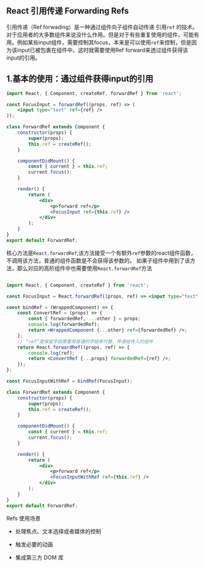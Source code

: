## React 引用传递 Forwarding Refs

引用传递（Ref forwading）是一种通过组件向子组件自动传递 引用`ref` 的技术。对于应用者的大多数组件来说没什么作用。但是对于有些重复使用的组件，可能有用。例如某些input组件，需要控制其focus，本来是可以使用`ref`来控制，但是因为该input已被包裹在组件中，这时就需要使用Ref forward来透过组件获得该input的引用。

## 1.基本的使用：通过组件获得input的引用

```jsx
import React, { Component, createRef, forwardRef } from 'react';

const FocusInput = forwardRef((props, ref) => (
    <input type="text" ref={ref} />
));

class ForwardRef extends Component {
    constructor(props) {
        super(props);
        this.ref = createRef();
    }

    componentDidMount() {
        const { current } = this.ref;
        current.focus();
    }

    render() {
        return (
            <div>
                <p>forward ref</p>
                <FocusInput ref={this.ref} />
            </div>
        );
    }
}
export default ForwardRef;
```

核心方法是`React.forwardRef`,该方法接受一个有额外`ref`参数的react组件函数，不调用该方法，普通的组件函数是不会获得该参数的。
如果子组件中用到了该方法，那么对应的高阶组件中也需要使用`React.forwardRef`方法

```jsx

import React, { Component, createRef } from 'react';

const FocusInput = React.forwardRef((props, ref) => <input type="text" ref={ref} />);

const bindRef = (WrappedComponent) => {
    const ConvertRef = (props) => {
        const { forwardedRef, ...other } = props;
        console.log(forwardedRef);
        return <WrappedComponent {...other} ref={forwardedRef} />;
    };
    // “ref”是保留字段需要用普通的字段来代替，传递给传入的组件
    return React.forwardRef((props, ref) => {
        console.log(ref);
        return <ConvertRef {...props} forwardedRef={ref} />;
    });
};

const FocusInputWithRef = bindRef(FocusInput);

class ForwardRef extends Component {
    constructor(props) {
        super(props);
        this.ref = createRef();
    }

    componentDidMount() {
        const { current } = this.ref;
        current.focus();
    }

    render() {
        return (
            <div>
                <p>forward ref</p>
                <FocusInputWithRef ref={this.ref} />
            </div>
        );
    }
}
export default ForwardRef;
```

Refs 使用场景

* 处理焦点、文本选择或者媒体的控制

* 触发必要的动画

* 集成第三方 DOM 库